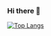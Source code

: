 ### Hi there 👋
[![Top Langs](https://github-readme-stats.vercel.app/api/top-langs/?username=Angel-dash)](https://github.com/Angel-dash/github-readme-stats)
<!--
**Angel-dash/Angel-dash** is a ✨ _special_ ✨ repository because its `README.md` (this file) appears on your GitHub profile.
[![Anurag's GitHub stats](https://github-readme-stats.vercel.app/api?username=Angel-dash)](https://github.com/Angel-dash/github-readme-stats)
Here are some ideas to get you started:

- 🔭 I’m currently working on ...
- 🌱 I’m currently learning ...
- 👯 I’m looking to collaborate on ...
- 🤔 I’m looking for help with ...
- 💬 Ask me about ...
- 📫 How to reach me: ...
- 😄 Pronouns: ...
- ⚡ Fun fact: ...
-->
